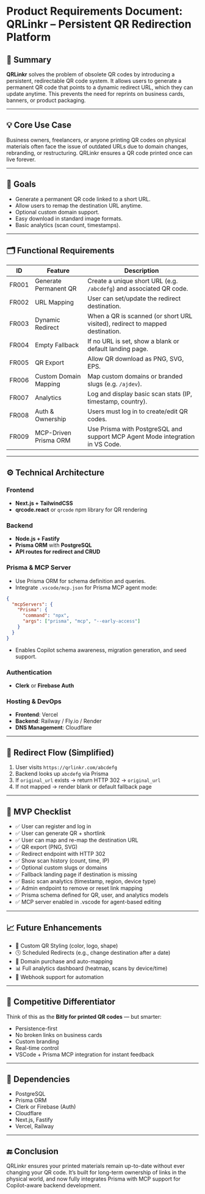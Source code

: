 # Product Requirements Document: QRLinkr – Persistent QR Redirection Platform

## 🧭 Summary

**QRLinkr** solves the problem of obsolete QR codes by introducing a persistent, redirectable QR code system. It allows users to generate a permanent QR code that points to a dynamic redirect URL, which they can update anytime. This prevents the need for reprints on business cards, banners, or product packaging.

---

## 💡 Core Use Case

Business owners, freelancers, or anyone printing QR codes on physical materials often face the issue of outdated URLs due to domain changes, rebranding, or restructuring. QRLinkr ensures a QR code printed once can live forever.

---

## 🎯 Goals

* Generate a permanent QR code linked to a short URL.
* Allow users to remap the destination URL anytime.
* Optional custom domain support.
* Easy download in standard image formats.
* Basic analytics (scan count, timestamps).

---

## 🗂 Functional Requirements

| ID    | Feature               | Description                                                                   |
| ----- | --------------------- | ----------------------------------------------------------------------------- |
| FR001 | Generate Permanent QR | Create a unique short URL (e.g. `/abcdefg`) and associated QR code.           |
| FR002 | URL Mapping           | User can set/update the redirect destination.                                 |
| FR003 | Dynamic Redirect      | When a QR is scanned (or short URL visited), redirect to mapped destination.  |
| FR004 | Empty Fallback        | If no URL is set, show a blank or default landing page.                       |
| FR005 | QR Export             | Allow QR download as PNG, SVG, EPS.                                           |
| FR006 | Custom Domain Mapping | Map custom domains or branded slugs (e.g. `/ajdev`).                          |
| FR007 | Analytics             | Log and display basic scan stats (IP, timestamp, country).                    |
| FR008 | Auth & Ownership      | Users must log in to create/edit QR codes.                                    |
| FR009 | MCP-Driven Prisma ORM | Use Prisma with PostgreSQL and support MCP Agent Mode integration in VS Code. |

---

## ⚙ Technical Architecture

### Frontend

* **Next.js + TailwindCSS**
* **qrcode.react** or `qrcode` npm library for QR rendering

### Backend

* **Node.js + Fastify**
* **Prisma ORM** with **PostgreSQL**
* **API routes for redirect and CRUD**

### Prisma & MCP Server

* Use Prisma ORM for schema definition and queries.
* Integrate `.vscode/mcp.json` for Prisma MCP agent mode:

```json
{
  "mcpServers": {
    "Prisma": {
      "command": "npx",
      "args": ["prisma", "mcp", "--early-access"]
    }
  }
}
```

* Enables Copilot schema awareness, migration generation, and seed support.

### Authentication

* **Clerk** or **Firebase Auth**

### Hosting & DevOps

* **Frontend**: Vercel
* **Backend**: Railway / Fly.io / Render
* **DNS Management**: Cloudflare

---

## 🔄 Redirect Flow (Simplified)

1. User visits `https://qrlinkr.com/abcdefg`
2. Backend looks up `abcdefg` via Prisma
3. If `original_url` exists → return HTTP 302 → `original_url`
4. If not mapped → render blank or default fallback page

---

## 🧪 MVP Checklist

* ✅ User can register and log in
* ✅ User can generate QR + shortlink
* ✅ User can map and re-map the destination URL
* ✅ QR export (PNG, SVG)
* ✅ Redirect endpoint with HTTP 302
* ✅ Show scan history (count, time, IP)
* ✅ Optional custom slugs or domains
* ✅ Fallback landing page if destination is missing
* ✅ Basic scan analytics (timestamp, region, device type)
* ✅ Admin endpoint to remove or reset link mapping
* ✅ Prisma schema defined for QR, user, and analytics models
* ✅ MCP server enabled in .vscode for agent-based editing

---

## 📈 Future Enhancements

* 🎨 Custom QR Styling (color, logo, shape)
* 🕓 Scheduled Redirects (e.g., change destination after a date)
* 🧾 Domain purchase and auto-mapping
* 📊 Full analytics dashboard (heatmap, scans by device/time)
* 🔐 Webhook support for automation

---

## 🧠 Competitive Differentiator

Think of this as the **Bitly for printed QR codes** — but smarter:

* Persistence-first
* No broken links on business cards
* Custom branding
* Real-time control
* VSCode + Prisma MCP integration for instant feedback

---

## 🧱 Dependencies

* PostgreSQL
* Prisma ORM
* Clerk or Firebase (Auth)
* Cloudflare
* Next.js, Fastify
* Vercel, Railway

---

## 🔚 Conclusion

QRLinkr ensures your printed materials remain up-to-date without ever changing your QR code. It’s built for long-term ownership of links in the physical world, and now fully integrates Prisma with MCP support for Copilot-aware backend development.
